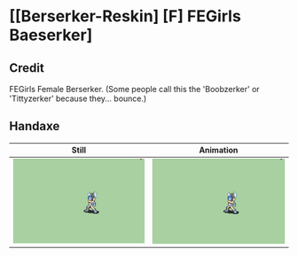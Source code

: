 # [\[Berserker-Reskin\] \[F\] FEGirls Baeserker]

## Credit

FEGirls Female Berserker. (Some people call this the 'Boobzerker' or 'Tittyzerker' because they... bounce.)

## Handaxe

| Still | Animation |
| :---: | :-------: |
| ![Handaxe still](./Handaxe_000.png) | ![Handaxe animation](./Handaxe.gif) |
